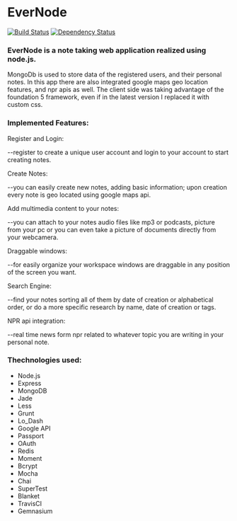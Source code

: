 EverNode
============================

[![Build Status](https://travis-ci.org/JohnOfTheWater/EverNode.svg?branch=master)](https://travis-ci.org/JohnOfTheWater/EverNode)
[![Dependency Status](https://gemnasium.com/JohnOfTheWater/EverNode.svg)](https://gemnasium.com/JohnOfTheWater/EverNode)

### EverNode is a note taking web application realized using node.js.

MongoDb is used to store data of the registered users, and their personal notes.
In this app there are also integrated google maps geo location features, and npr apis as well.
The client side was taking advantage of the foundation 5 framework, even if in the latest version I replaced  it with custom css.

### Implemented Features:

Register and Login:

--register to create a unique user account and login to your account to start creating notes.

Create Notes:

--you can easily create new notes, adding basic information; upon creation every note is geo located using google maps api.

Add multimedia content to your notes:

--you can attach to your notes audio files like mp3 or podcasts,  picture from your pc or you can even take a picture of documents directly from your webcamera.

Draggable windows:

--for easily organize your workspace windows are draggable in any position of the screen you want.

Search Engine:

--find your notes sorting all of them by date of creation or alphabetical order, or do a more specific research by name, date of creation or tags.

NPR api integration:

--real time news form npr related to whatever topic you are writing in your personal note.


### Thechnologies used:

- Node.js
- Express
- MongoDB
- Jade
- Less
- Grunt
- Lo_Dash
- Google API
- Passport
- OAuth
- Redis
- Moment
- Bcrypt
- Mocha
- Chai
- SuperTest
- Blanket
- TravisCI
- Gemnasium
